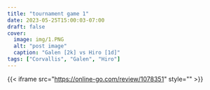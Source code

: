 ```yaml
---
title: "tournament game 1"
date: 2023-05-25T15:00:03-07:00
draft: false
cover:
  image: img/1.PNG
  alt: "post image"
  caption: "Galen [2k] vs Hiro [1d]"
tags: ["Corvallis", "Galen", "Hiro"]
---
```


{{< iframe src="https://online-go.com/review/1078351" style="" >}}
